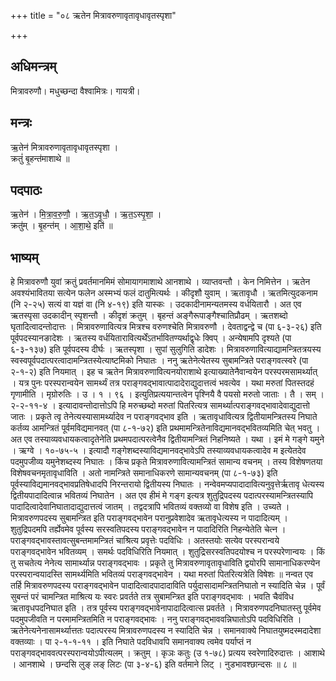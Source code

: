 +++
title = "०८ ऋतेन मित्रावरुणावृतावृधावृतस्पृशा"

+++
## अधिमन्त्रम्
मित्रावरुणौ। मधुच्छन्दा वैश्वामित्रः। गायत्री।

## मन्त्रः
ऋ॒तेन॑ मित्रावरुणावृतावृधावृतस्पृशा ।  
क्रतुं॑ बृ॒हन्त॑माशाथे ॥

## पदपाठः
ऋ॒तेन॑ । मि॒त्रा॒व॒रु॒णौ॒ । ऋ॒त॒ऽवृ॒धौ॒ । ऋ॒त॒ऽस्पृ॒शा॒ ।  
क्रतु॑म् । बृ॒हन्त॑म् । आ॒शा॒थे॒ इति॑ ॥

## भाष्यम्
हे मित्रावरुणौ युवां क्रतुं प्रवर्तमानमिमं सोमायागमाशाथे आनशाथे । व्याप्तवन्तौ । केन निमित्तेन । ऋतेन अवश्यंभावितया सत्येन फलेन अस्मभ्यं फलं दातुमित्यर्थः । कीदृशौ युवाम् । ऋतावृधौ । ऋतमित्युदकनाम (नि २-२५) सत्यं वा यज्ञं वा (नि ४-१९) इति यास्कः । उदकादीनामन्यतमस्य वर्धयितारौ । अत एव ऋतस्पृसा उदकादीन् स्पृशन्तौ । कीदृशं क्रतुम् । बृहन्तं अङ्गैरूपाङ्गैश्चातिप्रौढम् । ऋतशब्दो घृतादित्वादन्तोदात्तः । मित्रावरुणावित्यत्र मित्रश्च वरुणश्चेति मित्रावरुणौ । देवताद्वन्द्वे च (पा ६-३-२६) इति पूर्वपदस्यानङादेशः । ऋतस्य वर्धयितारावित्यर्थेंऽतर्भावितण्यर्थाद्वृधेः क्विप् । अन्येषामपि दृश्यते (पा ६-३-१३७) इति पूर्वपदस्य दीर्घः । ऋतस्पृशा । सुपां सुलुगिति डादेशः । मित्रावरुणावित्याद्यामन्त्रितत्रयस्य स्वस्वपूर्वपदात्परत्वादामन्त्रितस्येत्याष्टमिको निघातः । ननु ऋतेनेत्येतस्य सुबामन्त्रिते पराङ्गवत्स्वरे (पा २-१-२) इति नियमात् । इह च ऋतेन मित्रावरुणावित्यनयोराशाथे इत्याख्यातेनैवान्वयेन परस्परमसामर्थ्यात् । यत्र पुनः परस्परान्वयेन सामर्थ्यं तत्र पराङ्गवद्भावात्पादादेराद्युदात्तत्वं भवत्येव । यथा मरुतां पितस्तदहं गृणामीति । मृग्रोरुतिः । उ । १ । ९६ । इत्युतिप्रत्ययान्तत्वेन पृश्नियै वै पयसो मरुतो जाताः । तै । सम् । २-२-११-४ । इत्यादावन्तोदात्तोऽपि हि मरुच्छब्दो मरुतां पितरित्यत्र सामर्थ्यात्पराङ्गवद्भावादेवाद्युदात्तो जातः । प्रकृते त्वृ तेनेत्यस्यासामर्थ्यादेव न पराङ्गवद्भाव इति । ऋतावृधावित्यत्र द्वितीयामन्त्रितस्य निघाते कर्तव्य आमन्त्रितं पूर्वमविद्यमानवत् (पा ८-१-७२) इति प्रथमामन्त्रितेनाविद्यमानवद्भवितव्यमिति चेत् भवतु । अत एव तस्याव्यवधायकत्वादृतेनेति प्रथमपदात्परत्वेनैव द्वितीयामन्त्रितं निहनिष्यते । यथा । इमं मे गङ्गे यमुने । ऋग्वे । १०-७५-५ । इत्यादौ गङ्गेशब्दस्याविद्यमानवद्भावेऽपि तस्याव्यवधायकत्वादेव म इत्येतदेव पदमुपजीव्य यमुनेशब्दस्य निघातः । किंच प्रकृते मित्रावरुणावित्यामन्त्रितं सामान्य वचनम् । तस्य विशेषणतया विशेषवचनमृतावृधाविति । अतो नामन्त्रिते समानाधिकरणे सामान्यवचनम् (पा ८-१-७३) इति पूर्वस्याविद्यमानवद्भावप्रतिषेधादपि निरन्तरायो द्वितीयस्य निघातः । नन्वेवमप्यपादादावित्यनुवृत्तेर्ऋतावृ धेत्यस्य द्वितीयपादादित्वान्न भवितव्यं निघातेन । अत एव हीमं मे गङ्ग इत्यत्र शुतुद्रिपदस्य पदात्परस्यामन्त्रितस्यापि पादादित्वादेवानिघातादाद्युदात्तत्वं जातम् । तद्वदत्रापि भवितव्यं वक्तव्यो वा विशेष इति । उच्यते । मित्रावरुणपदस्य सुबामन्त्रित इति पराङ्गवद्भावेन परानुप्रवेशादेव ऋतावृधेत्यस्य न पादादित्यम् । शुतुद्रिपदमपि तर्ह्येवमेव पूर्वस्य सरस्वतिपदस्य पराङ्गवद्भावेन न पादादिरिति निहन्येतेति चेत्न । पराङ्गवद्भावस्तावत्सुबन्तमामन्त्रितं चाश्रित्य प्रवृत्तेः पदविधिः । अतस्तयोः सत्येव परस्परान्वये पराङ्गवद्भावेन भवितव्यम् । समर्थः पदविधिरिति नियमात् । शुतुद्रिसरस्वतिपदयोश्च न परस्परेणान्वयः । किं तु सचतेत्य नेनेत्य सामार्थ्यान्न पराङ्गवद्भावः । प्रकृते तु मित्रावरुणावृतावृधाविति द्वयोरपि सामानाधिकरण्येन परस्परान्वयादस्ति सामर्थ्यमिति भवितव्यं पराङ्गवद्भावेन । यथा मरुतां पितरित्यत्रेति विषेशः ॥ नन्वत एव तर्हि मित्रावरुणपदस्य पराङ्गवद्भावेन पादादित्वादपादादाविति पर्युदासादामन्त्रितनिघातो न स्यादिति चेन्न । पूर्वं सुबन्तं परं चामन्त्रित माश्रित्य यः स्वरः प्रवर्तते तत्र सुबामन्त्रित इति पराङ्गवद्भावः । भवति चैवंविध ऋतावृधपदनिघात इति । तत्र पूर्वस्य पराङ्गवद्भावेनापादादित्वात्स प्रवर्तते । मित्रावरुणपदनिघातस्तु पूर्वमेव पदमुपजीवति न परमामन्त्रितमिति न पराङ्गवद्भावः । ननु पराङ्गवद्भाववन्निघातोऽपि पदविधिरिति । ऋतेनेत्यनेनासामर्थ्यात्ततः पदात्परस्य मित्रावरुणपदस्य न स्यादिति चेन्न । समानवाक्ये निघातयुष्मदस्मदादेशा वक्तव्याः । पा २-१-१-११ । इति निघाते पदविधावपि समानवाक्य त्वमेव पर्याप्तं न पराङ्गवद्भाववत्परस्परान्वयोऽपीत्यलम् । क्रतुम् । कृञः कतुः (उ १-७८) प्रत्यय स्वरेणादिरुदात्तः । आशाथे । आनशाथे । छन्दसि लुङ् लङ् लिटः (पा ३-४-६) इति वर्तमाने लिट् । नुडभावश्छान्दसः ॥ ८ ॥